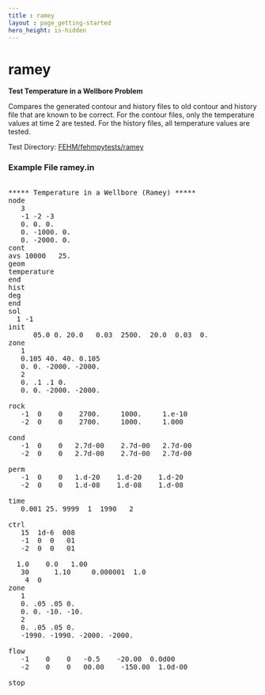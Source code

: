 ```yaml
---
title : ramey
layout : page_getting-started
hero_height: is-hidden
---
```


# ramey

**Test Temperature in a Wellbore Problem**

Compares the generated contour and history files to old contour and history file that are known to be correct. For the contour files, only the temperature values at time 2 are tested. For the history files, all temperature values are tested.

Test Directory: [FEHM/fehmpytests/ramey](https://github.com/lanl/FEHM/tree/master/fehmpytests/ramey)


### Example File ramey.in

<pre>

***** Temperature in a Wellbore (Ramey) *****
node
   3
   -1 -2 -3
   0. 0. 0.
   0. -1000. 0.
   0. -2000. 0.
cont
avs	10000	25.
geom
temperature
end
hist
deg
end
sol
  1 -1
init
      05.0 0. 20.0   0.03  2500.  20.0  0.03  0.
zone
   1
   0.105 40. 40. 0.105
   0. 0. -2000. -2000.
   2
   0. .1 .1 0.
   0. 0. -2000. -2000.

rock
   -1  0    0    2700.     1000.     1.e-10
   -2  0    0    2700.     1000.     1.000

cond
   -1  0    0   2.7d-00    2.7d-00   2.7d-00
   -2  0    0   2.7d-00    2.7d-00   2.7d-00

perm
   -1  0    0   1.d-20    1.d-20    1.d-20
   -2  0    0   1.d-08    1.d-08    1.d-08

time
   0.001 25. 9999  1  1990   2

ctrl
   15  1d-6  008
   -1  0  0   01
   -2  0  0   01

  1.0    0.0   1.00
   30      1.10     0.000001  1.0
    4  0
zone
   1
   0. .05 .05 0.
   0. 0. -10. -10.
   2
   0. .05 .05 0.
   -1990. -1990. -2000. -2000.

flow
   -1    0    0   -0.5    -20.00  0.0d00
   -2    0    0   00.00    -150.00  1.0d-00

stop
</pre>
